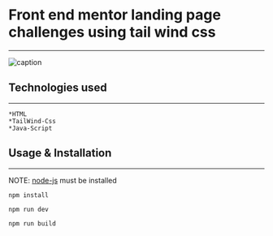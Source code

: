 # Front end mentor landing page challenges using tail wind css

---
![caption](https://media.giphy.com/media/XtHfSSFn2gd55IE5b8/giphy.gif)


## Technologies used

---

    *HTML
    *TailWind-Css
    *Java-Script

## Usage & Installation

---

NOTE: [node-js](https://nodejs.org/) must be installed

```
npm install 

npm run dev  

npm run build 

```
